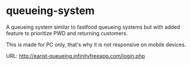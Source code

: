 # queueing-system
A queueing system similar to fastfood queueing systems but with added feature to prioritize PWD and returning customers.

This is made for PC only, that's why it is not responsive on mobile devices.

URL:
http://earist-queueing.infinityfreeapp.com/login.php
